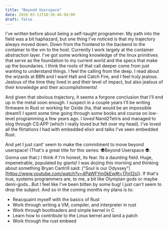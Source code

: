 ```yaml
---
title: "Beyond Userspace"
date: 2020-03-11T10:36:48-04:00
draft: false
---
```


I've written before about being a self-taught programmer. My path into the field was a bit haphazard, but one thing I've noticed is that my trajectory always moved down. Down from the frontend to the backend to the container to the vm to the host. Currently I work largely at the container abstraction layer. I've got some working knowledge of the linux primitives that serve as the foundation to my current world and the specs that make up the boundaries. I think the roots of that call deeper come from just wanting to understand things. I feel the calling from the deep. I read about the wizards at BBN and I want Halt and Catch Fire, and I feel truly jealous. Jealous of the time they lived in and their level of impact, but also jealous of their knowledge and their accomplishments!

And given that obvious trajectory, it seems a forgone conclusion that I'll end up in the metal soon enough. I suspect in a couple years I'll be writing firmware in Rust or working for Oxide (ha, that would be an impossible dream!) I spent some time going through some books and course on low-level programming a few years ago. I _loved_ Nand2Tetris and managed to slog through CS:APP (which I really loved but felt over my head). I've loved all the flirtations I had with embedded elixir and talks I've seen embedded Rust. 

And yet I just cant' seem to make the commitment to move beyond userspace! (That's a great title for this series: 👽Beyond Userspace 👽. Gonna use that.) I think if I'm honest, its fear. Its a daunting field. Huge, impenetrable, populated by giants! I was dozing this morning and thinking about something Bryan Cantrill said: ("Soul is our Odyssey")[https://www.youtube.com/watch?v=4PaWFYm0kEw#t=17m12s]). If that's true, systems programmers are, to me, a bit like Olympian gods or maybe demi-gods...But I feel like I've been bitten by some bug! I just can't seem to drop the subject. And so in the coming months my plans is to:

- Reacquaint myself with the basics of Rust
- Work through writing a VM, compiler, and interpreter in rust
- Work through bootloaders and simple kernel in C
- Learn how to contribute to the Linux kernel and land a patch
- Work through the rust embeed
